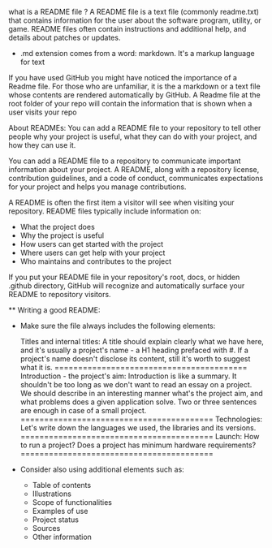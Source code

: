 what is a README file ?
A README file is a text file (commonly readme.txt) that contains information for the user 
about the software program, utility, or game. README files often contain instructions and 
additional help, and details about patches or updates.

* .md extension comes from a word: markdown. It's a markup language for text

If you have used GitHub you might have noticed the importance of a Readme file. For those who are unfamiliar, it is the a markdown or a text file whose contents are rendered automatically by GitHub. A Readme file at the root folder of your repo will contain the information that is shown when a user visits your repo

About READMEs:
You can add a README file to your repository to tell other people why your project is useful, 
what they can do with your project, and how they can use it.

You can add a README file to a repository to communicate important information about your project. 
A README, along with a repository license, contribution guidelines, and a code of conduct, 
communicates expectations for your project and helps you manage contributions.

A README is often the first item a visitor will see when visiting your repository. 
README files typically include information on:

- What the project does
- Why the project is useful
- How users can get started with the project
- Where users can get help with your project
- Who maintains and contributes to the project

If you put your README file in your repository's root, docs, or hidden .github directory, 
GitHub will recognize and automatically surface your README to repository visitors.


** Writing a good README:

* Make sure the file always includes the following elements:

    Titles and internal titles:
        A title should explain clearly what we have here, and it's usually a project's name - a H1 heading prefaced with #. If a project's name doesn't disclose its content, still it's worth to suggest what it is.
        =========================================
    Introduction - the project's aim:
        Introduction is like a summary. It shouldn't be too long as we don't want to read an essay on a project. We should describe in an interesting manner what's the project aim, and what problems does a given application solve. Two or three sentences are enough in case of a small project.
        =========================================
    Technologies:
        Let's write down the languages we used, the libraries and its versions.
        =========================================
    Launch:
        How to run a project? Does a project has minimum hardware requirements?
        =========================================
    
* Consider also using additional elements such as: 

    - Table of contents
    - Illustrations
    - Scope of functionalities 
    - Examples of use
    - Project status 
    - Sources
    - Other information
